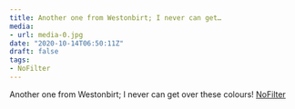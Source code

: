 ```yaml
---
title: Another one from Westonbirt; I never can get…
media:
- url: media-0.jpg
date: "2020-10-14T06:50:11Z"
draft: false
tags:
- NoFilter
---
```

Another one from Westonbirt; I never can get over these colours\! [NoFilter](/tags/nofilter)
